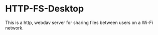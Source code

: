 # HTTP-FS-Desktop
This is a http, webdav server for sharing files between users on a Wi-Fi network.
